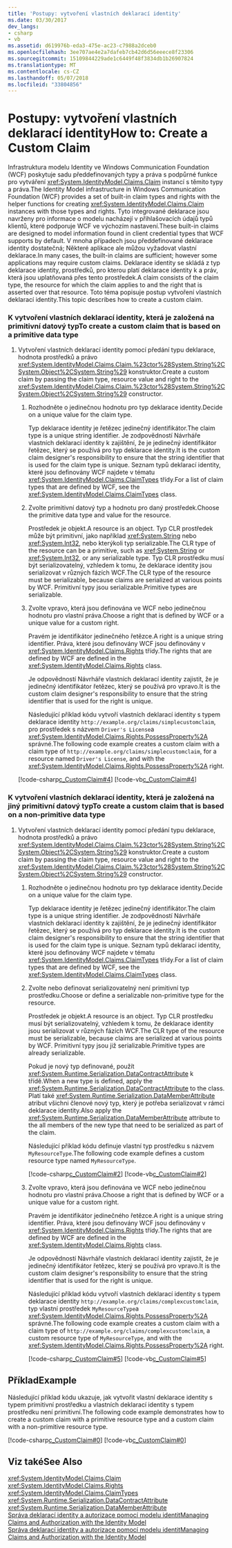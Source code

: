 ```yaml
---
title: 'Postupy: vytvoření vlastních deklarací identity'
ms.date: 03/30/2017
dev_langs:
- csharp
- vb
ms.assetid: d619976b-eda3-475e-ac23-c7988a2dceb0
ms.openlocfilehash: 3ee707ae4e2a7dafeb7cb42d6d56eeece8f23306
ms.sourcegitcommit: 15109844229ade1c6449f48f3834db1b26907824
ms.translationtype: MT
ms.contentlocale: cs-CZ
ms.lasthandoff: 05/07/2018
ms.locfileid: "33804856"
---
```

# <a name="how-to-create-a-custom-claim"></a><span data-ttu-id="e7dce-102">Postupy: vytvoření vlastních deklarací identity</span><span class="sxs-lookup"><span data-stu-id="e7dce-102">How to: Create a Custom Claim</span></span>
<span data-ttu-id="e7dce-103">Infrastruktura modelu Identity ve Windows Communication Foundation (WCF) poskytuje sadu předdefinovaných typy a práva s podpůrné funkce pro vytváření <xref:System.IdentityModel.Claims.Claim> instancí s těmito typy a práva.</span><span class="sxs-lookup"><span data-stu-id="e7dce-103">The Identity Model infrastructure in Windows Communication Foundation (WCF) provides a set of built-in claim types and rights with the helper functions for creating <xref:System.IdentityModel.Claims.Claim> instances with those types and rights.</span></span> <span data-ttu-id="e7dce-104">Tyto integrované deklarace jsou navrženy pro informace o modelu nacházejí v přihlašovacích údajů typů klientů, které podporuje WCF ve výchozím nastavení.</span><span class="sxs-lookup"><span data-stu-id="e7dce-104">These built-in claims are designed to model information found in client credential types that WCF supports by default.</span></span> <span data-ttu-id="e7dce-105">V mnoha případech jsou předdefinované deklarace identity dostatečná; Některé aplikace ale můžou vyžadovat vlastní deklarace.</span><span class="sxs-lookup"><span data-stu-id="e7dce-105">In many cases, the built-in claims are sufficient; however some applications may require custom claims.</span></span> <span data-ttu-id="e7dce-106">Deklarace identity se skládá z typ deklarace identity, prostředků, pro kterou platí deklarace identity k a práv, která jsou uplatňovaná přes tento prostředek.</span><span class="sxs-lookup"><span data-stu-id="e7dce-106">A claim consists of the claim type, the resource for which the claim applies to and the right that is asserted over that resource.</span></span> <span data-ttu-id="e7dce-107">Toto téma popisuje postup vytvoření vlastních deklarací identity.</span><span class="sxs-lookup"><span data-stu-id="e7dce-107">This topic describes how to create a custom claim.</span></span>  
  
### <a name="to-create-a-custom-claim-that-is-based-on-a-primitive-data-type"></a><span data-ttu-id="e7dce-108">K vytvoření vlastních deklarací identity, která je založená na primitivní datový typ</span><span class="sxs-lookup"><span data-stu-id="e7dce-108">To create a custom claim that is based on a primitive data type</span></span>  
  
1.  <span data-ttu-id="e7dce-109">Vytvoření vlastních deklarací identity pomocí předání typu deklarace, hodnota prostředků a právo <xref:System.IdentityModel.Claims.Claim.%23ctor%28System.String%2CSystem.Object%2CSystem.String%29> konstruktor.</span><span class="sxs-lookup"><span data-stu-id="e7dce-109">Create a custom claim by passing the claim type, resource value and right to the <xref:System.IdentityModel.Claims.Claim.%23ctor%28System.String%2CSystem.Object%2CSystem.String%29> constructor.</span></span>  
  
    1.  <span data-ttu-id="e7dce-110">Rozhodněte o jedinečnou hodnotu pro typ deklarace identity.</span><span class="sxs-lookup"><span data-stu-id="e7dce-110">Decide on a unique value for the claim type.</span></span>  
  
         <span data-ttu-id="e7dce-111">Typ deklarace identity je řetězec jedinečný identifikátor.</span><span class="sxs-lookup"><span data-stu-id="e7dce-111">The claim type is a unique string identifier.</span></span> <span data-ttu-id="e7dce-112">Je zodpovědností Návrháře vlastních deklarací identity k zajištění, že je jedinečný identifikátor řetězec, který se používá pro typ deklarace identity.</span><span class="sxs-lookup"><span data-stu-id="e7dce-112">It is the custom claim designer's responsibility to ensure that the string identifier that is used for the claim type is unique.</span></span> <span data-ttu-id="e7dce-113">Seznam typů deklarací identity, které jsou definovány WCF najdete v tématu <xref:System.IdentityModel.Claims.ClaimTypes> třídy.</span><span class="sxs-lookup"><span data-stu-id="e7dce-113">For a list of claim types that are defined by WCF, see the <xref:System.IdentityModel.Claims.ClaimTypes> class.</span></span>  
  
    2.  <span data-ttu-id="e7dce-114">Zvolte primitivní datový typ a hodnotu pro daný prostředek.</span><span class="sxs-lookup"><span data-stu-id="e7dce-114">Choose the primitive data type and value for the resource.</span></span>  
  
         <span data-ttu-id="e7dce-115">Prostředek je objekt.</span><span class="sxs-lookup"><span data-stu-id="e7dce-115">A resource is an object.</span></span> <span data-ttu-id="e7dce-116">Typ CLR prostředek může být primitivní, jako například <xref:System.String> nebo <xref:System.Int32>, nebo kterýkoli typ serializable.</span><span class="sxs-lookup"><span data-stu-id="e7dce-116">The CLR type of the resource can be a primitive, such as <xref:System.String> or <xref:System.Int32>, or any serializable type.</span></span> <span data-ttu-id="e7dce-117">Typ CLR prostředku musí být serializovatelný, vzhledem k tomu, že deklarace identity jsou serializovat v různých fázích WCF.</span><span class="sxs-lookup"><span data-stu-id="e7dce-117">The CLR type of the resource must be serializable, because claims are serialized at various points by WCF.</span></span> <span data-ttu-id="e7dce-118">Primitivní typy jsou serializable.</span><span class="sxs-lookup"><span data-stu-id="e7dce-118">Primitive types are serializable.</span></span>  
  
    3.  <span data-ttu-id="e7dce-119">Zvolte vpravo, která jsou definována ve WCF nebo jedinečnou hodnotu pro vlastní práva.</span><span class="sxs-lookup"><span data-stu-id="e7dce-119">Choose a right that is defined by WCF or a unique value for a custom right.</span></span>  
  
         <span data-ttu-id="e7dce-120">Pravém je identifikátor jedinečného řetězce.</span><span class="sxs-lookup"><span data-stu-id="e7dce-120">A right is a unique string identifier.</span></span> <span data-ttu-id="e7dce-121">Práva, které jsou definovány WCF jsou definovány v <xref:System.IdentityModel.Claims.Rights> třídy.</span><span class="sxs-lookup"><span data-stu-id="e7dce-121">The rights that are defined by WCF are defined in the <xref:System.IdentityModel.Claims.Rights> class.</span></span>  
  
         <span data-ttu-id="e7dce-122">Je odpovědností Návrháře vlastních deklarací identity zajistit, že je jedinečný identifikátor řetězec, který se používá pro vpravo.</span><span class="sxs-lookup"><span data-stu-id="e7dce-122">It is the custom claim designer's responsibility to ensure that the string identifier that is used for the right is unique.</span></span>  
  
         <span data-ttu-id="e7dce-123">Následující příklad kódu vytvoří vlastních deklarací identity s typem deklarace identity `http://example.org/claims/simplecustomclaim`, pro prostředek s názvem `Driver's License`a <xref:System.IdentityModel.Claims.Rights.PossessProperty%2A> správné.</span><span class="sxs-lookup"><span data-stu-id="e7dce-123">The following code example creates a custom claim with a claim type of `http://example.org/claims/simplecustomclaim`, for a resource named `Driver's License`, and with the <xref:System.IdentityModel.Claims.Rights.PossessProperty%2A> right.</span></span>  
  
     [!code-csharp[c_CustomClaim#4](../../../../samples/snippets/csharp/VS_Snippets_CFX/c_customclaim/cs/c_customclaim.cs#4)]
     [!code-vb[c_CustomClaim#4](../../../../samples/snippets/visualbasic/VS_Snippets_CFX/c_customclaim/vb/c_customclaim.vb#4)]  
  
### <a name="to-create-a-custom-claim-that-is-based-on-a-non-primitive-data-type"></a><span data-ttu-id="e7dce-124">K vytvoření vlastních deklarací identity, která je založená na jiný primitivní datový typ</span><span class="sxs-lookup"><span data-stu-id="e7dce-124">To create a custom claim that is based on a non-primitive data type</span></span>  
  
1.  <span data-ttu-id="e7dce-125">Vytvoření vlastních deklarací identity pomocí předání typu deklarace, hodnota prostředků a právo <xref:System.IdentityModel.Claims.Claim.%23ctor%28System.String%2CSystem.Object%2CSystem.String%29> konstruktor.</span><span class="sxs-lookup"><span data-stu-id="e7dce-125">Create a custom claim by passing the claim type, resource value and right to the <xref:System.IdentityModel.Claims.Claim.%23ctor%28System.String%2CSystem.Object%2CSystem.String%29> constructor.</span></span>  
  
    1.  <span data-ttu-id="e7dce-126">Rozhodněte o jedinečnou hodnotu pro typ deklarace identity.</span><span class="sxs-lookup"><span data-stu-id="e7dce-126">Decide on a unique value for the claim type.</span></span>  
  
         <span data-ttu-id="e7dce-127">Typ deklarace identity je řetězec jedinečný identifikátor.</span><span class="sxs-lookup"><span data-stu-id="e7dce-127">The claim type is a unique string identifier.</span></span> <span data-ttu-id="e7dce-128">Je zodpovědností Návrháře vlastních deklarací identity k zajištění, že je jedinečný identifikátor řetězec, který se používá pro typ deklarace identity.</span><span class="sxs-lookup"><span data-stu-id="e7dce-128">It is the custom claim designer's responsibility to ensure that the string identifier that is used for the claim type is unique.</span></span> <span data-ttu-id="e7dce-129">Seznam typů deklarací identity, které jsou definovány WCF najdete v tématu <xref:System.IdentityModel.Claims.ClaimTypes> třídy.</span><span class="sxs-lookup"><span data-stu-id="e7dce-129">For a list of claim types that are defined by WCF, see the <xref:System.IdentityModel.Claims.ClaimTypes> class.</span></span>  
  
    2.  <span data-ttu-id="e7dce-130">Zvolte nebo definovat serializovatelný není primitivní typ prostředku.</span><span class="sxs-lookup"><span data-stu-id="e7dce-130">Choose or define a serializable non-primitive type for the resource.</span></span>  
  
         <span data-ttu-id="e7dce-131">Prostředek je objekt.</span><span class="sxs-lookup"><span data-stu-id="e7dce-131">A resource is an object.</span></span> <span data-ttu-id="e7dce-132">Typ CLR prostředku musí být serializovatelný, vzhledem k tomu, že deklarace identity jsou serializovat v různých fázích WCF.</span><span class="sxs-lookup"><span data-stu-id="e7dce-132">The CLR type of the resource must be serializable, because claims are serialized at various points by WCF.</span></span> <span data-ttu-id="e7dce-133">Primitivní typy jsou již serializable.</span><span class="sxs-lookup"><span data-stu-id="e7dce-133">Primitive types are already serializable.</span></span>  
  
         <span data-ttu-id="e7dce-134">Pokud je nový typ definované, použít <xref:System.Runtime.Serialization.DataContractAttribute> k třídě.</span><span class="sxs-lookup"><span data-stu-id="e7dce-134">When a new type is defined, apply the <xref:System.Runtime.Serialization.DataContractAttribute> to the class.</span></span> <span data-ttu-id="e7dce-135">Platí také <xref:System.Runtime.Serialization.DataMemberAttribute> atribut všichni členové nový typ, který je potřeba serializovat v rámci deklarace identity.</span><span class="sxs-lookup"><span data-stu-id="e7dce-135">Also apply the <xref:System.Runtime.Serialization.DataMemberAttribute> attribute to the all members of the new type that need to be serialized as part of the claim.</span></span>  
  
         <span data-ttu-id="e7dce-136">Následující příklad kódu definuje vlastní typ prostředku s názvem `MyResourceType`.</span><span class="sxs-lookup"><span data-stu-id="e7dce-136">The following code example defines a custom resource type named `MyResourceType`.</span></span>  
  
         [!code-csharp[c_CustomClaim#2](../../../../samples/snippets/csharp/VS_Snippets_CFX/c_customclaim/cs/c_customclaim.cs#2)] 
         [!code-vb[c_CustomClaim#2](../../../../samples/snippets/visualbasic/VS_Snippets_CFX/c_customclaim/vb/c_customclaim.vb#2)]        
  
    3.  <span data-ttu-id="e7dce-137">Zvolte vpravo, která jsou definována ve WCF nebo jedinečnou hodnotu pro vlastní práva.</span><span class="sxs-lookup"><span data-stu-id="e7dce-137">Choose a right that is defined by WCF or a unique value for a custom right.</span></span>  
  
         <span data-ttu-id="e7dce-138">Pravém je identifikátor jedinečného řetězce.</span><span class="sxs-lookup"><span data-stu-id="e7dce-138">A right is a unique string identifier.</span></span> <span data-ttu-id="e7dce-139">Práva, které jsou definovány WCF jsou definovány v <xref:System.IdentityModel.Claims.Rights> třídy.</span><span class="sxs-lookup"><span data-stu-id="e7dce-139">The rights that are defined by WCF are defined in the <xref:System.IdentityModel.Claims.Rights> class.</span></span>  
  
         <span data-ttu-id="e7dce-140">Je odpovědností Návrháře vlastních deklarací identity zajistit, že je jedinečný identifikátor řetězec, který se používá pro vpravo.</span><span class="sxs-lookup"><span data-stu-id="e7dce-140">It is the custom claim designer's responsibility to ensure that the string identifier that is used for the right is unique.</span></span>  
  
         <span data-ttu-id="e7dce-141">Následující příklad kódu vytvoří vlastních deklarací identity s typem deklarace identity `http://example.org/claims/complexcustomclaim`, typ vlastní prostředek `MyResourceType`a <xref:System.IdentityModel.Claims.Rights.PossessProperty%2A> správné.</span><span class="sxs-lookup"><span data-stu-id="e7dce-141">The following code example creates a custom claim with a claim type of `http://example.org/claims/complexcustomclaim`, a custom resource type of `MyResourceType`, and with the <xref:System.IdentityModel.Claims.Rights.PossessProperty%2A> right.</span></span>  
  
         [!code-csharp[c_CustomClaim#5](../../../../samples/snippets/csharp/VS_Snippets_CFX/c_customclaim/cs/c_customclaim.cs#5)] 
         [!code-vb[c_CustomClaim#5](../../../../samples/snippets/visualbasic/VS_Snippets_CFX/c_customclaim/vb/c_customclaim.vb#5)]     
  
## <a name="example"></a><span data-ttu-id="e7dce-142">Příklad</span><span class="sxs-lookup"><span data-stu-id="e7dce-142">Example</span></span>  
 <span data-ttu-id="e7dce-143">Následující příklad kódu ukazuje, jak vytvořit vlastní deklarace identity s typem primitivní prostředku a vlastních deklarací identity s typem prostředku není primitivní.</span><span class="sxs-lookup"><span data-stu-id="e7dce-143">The following code example demonstrates how to create a custom claim with a primitive resource type and a custom claim with a non-primitive resource type.</span></span>  
  
 [!code-csharp[c_CustomClaim#0](../../../../samples/snippets/csharp/VS_Snippets_CFX/c_customclaim/cs/c_customclaim.cs#0)]
 [!code-vb[c_CustomClaim#0](../../../../samples/snippets/visualbasic/VS_Snippets_CFX/c_customclaim/vb/c_customclaim.vb#0)]  
  
## <a name="see-also"></a><span data-ttu-id="e7dce-144">Viz také</span><span class="sxs-lookup"><span data-stu-id="e7dce-144">See Also</span></span>  
 <xref:System.IdentityModel.Claims.Claim>  
 <xref:System.IdentityModel.Claims.Rights>  
 <xref:System.IdentityModel.Claims.ClaimTypes>  
 <xref:System.Runtime.Serialization.DataContractAttribute>  
 <xref:System.Runtime.Serialization.DataMemberAttribute>  
 [<span data-ttu-id="e7dce-145">Správa deklarací identity a autorizace pomocí modelu identit</span><span class="sxs-lookup"><span data-stu-id="e7dce-145">Managing Claims and Authorization with the Identity Model</span></span>](../../../../docs/framework/wcf/feature-details/managing-claims-and-authorization-with-the-identity-model.md)  
 [<span data-ttu-id="e7dce-146">Správa deklarací identity a autorizace pomocí modelu identit</span><span class="sxs-lookup"><span data-stu-id="e7dce-146">Managing Claims and Authorization with the Identity Model</span></span>](../../../../docs/framework/wcf/feature-details/managing-claims-and-authorization-with-the-identity-model.md)
